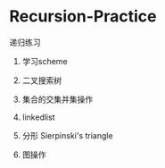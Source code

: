 # Recursion-Practice
递归练习
1. 学习scheme
2. 二叉搜索树
3. 集合的交集并集操作
4. linkedlist
5. 分形
Sierpinski's triangle

6. 图操作
